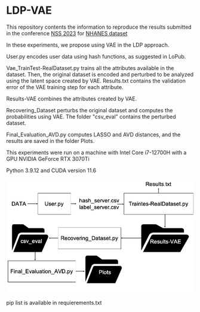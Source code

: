# LDP-VAE
This repository contents the information to reproduce the results submitted in the conference [NSS 2023](https://nss-socialsec2023.cyber.kent.ac.uk/) for [NHANES dataset](https://wwwn.cdc.gov/Nchs/Nhanes/2015-2016/)

In these experiments, we propose using VAE in the LDP approach.

User.py encodes user data using hash functions, as suggested in LoPub.

Vae_TrainTest-RealDataset.py trains all the attributes available in the dataset. Then, the original dataset is encoded and perturbed to be analyzed using the latent space created by VAE. Results.txt contains the validation error of the VAE training step for each attribute.

Results-VAE combines the attributes created by VAE.

Recovering_Dataset perturbs the original dataset and computes the probabilities using VAE. The folder "csv_eval" contains the perturbed dataset.

Final_Evaluation_AVD.py computes LASSO and AVD distances, and the results are saved in the folder Plots.


This experiments were run on a machine with Intel Core i7-12700H  with a GPU NVIDIA GeForce RTX 3070Ti

Python 3.9.12 and CUDA version 11.6

![Semantic description of image](Blockdiagram.jpg)

pip list is available in requierements.txt
